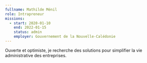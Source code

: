 ```yaml
---
fullname: Mathilde Ménil
role: Intrapreneur
missions:
  - start: 2020-01-10
    end: 2022-01-15
    status: admin
    employer: Gouvernement de la Nouvelle-Calédonie
---
```


Ouverte et optimiste, je recherche des solutions pour simplifier la vie administrative des entreprises.

